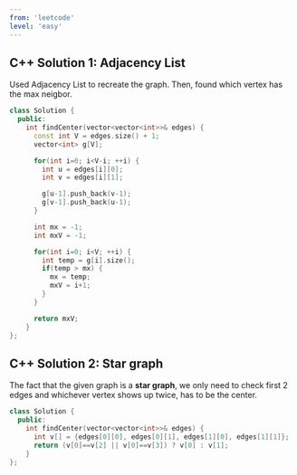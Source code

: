 ```yaml
---
from: 'leetcode'
level: 'easy'
---
```


## C++ Solution 1: Adjacency List

Used Adjacency List to recreate the graph. Then, found which vertex has the max neigbor.

```cpp
class Solution {
  public:
    int findCenter(vector<vector<int>>& edges) {
      const int V = edges.size() + 1;
      vector<int> g[V];

      for(int i=0; i<V-i; ++i) {
        int u = edges[i][0];
        int v = edges[i][1];

        g[u-1].push_back(v-1);
        g[v-1].push_back(u-1);
      }

      int mx = -1;
      int mxV = -1;

      for(int i=0; i<V; ++i) {
        int temp = g[i].size();
        if(temp > mx) {
          mx = temp;
          mxV = i+1;
        }
      }

      return mxV;
    }
};
```

## C++ Solution 2: Star graph

The fact that the given graph is a **star graph**, we only need to check first 2 edges and
whichever vertex shows up twice, has to be the center.

```cpp
class Solution {
  public:
    int findCenter(vector<vector<int>>& edges) {
      int v[] = {edges[0][0], edges[0][1], edges[1][0], edges[1][1]};
      return (v[0]==v[2] || v[0]==v[3]) ? v[0] : v[1];
    }
};
```
